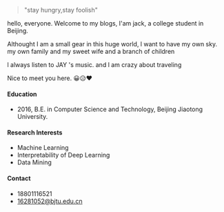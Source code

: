 > "stay hungry,stay foolish"

hello, everyone. Welcome to my blogs, I'am jack, a college student in Beijing.

Althought I am a small gear in this huge world, l want to have my own sky. my own family and my sweet wife and a branch of children

l always listen to JAY 's  music. and l am crazy about traveling

Nice to meet you here. 😀😥❤

#### Education
- 2016, B.E. in Computer Science and Technology, Beijing Jiaotong University.

#### Research Interests
- Machine Learning
- Interpretability of Deep Learning
- Data Mining

#### Contact 
- 18801116521
- 16281052@bjtu.edu.cn